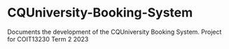 # CQUniversity-Booking-System
Documents the development of the CQUniversity Booking System.
Project for COIT13230 Term 2 2023
